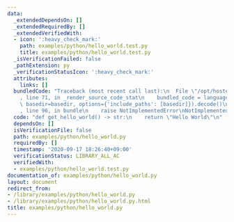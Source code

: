 ```yaml
---
data:
  _extendedDependsOn: []
  _extendedRequiredBy: []
  _extendedVerifiedWith:
  - icon: ':heavy_check_mark:'
    path: examples/python/hello_world.test.py
    title: examples/python/hello_world.test.py
  _isVerificationFailed: false
  _pathExtension: py
  _verificationStatusIcon: ':heavy_check_mark:'
  attributes:
    links: []
  bundledCode: "Traceback (most recent call last):\n  File \"/opt/hostedtoolcache/Python/3.9.1/x64/lib/python3.9/site-packages/onlinejudge_verify/documentation/build.py\"\
    , line 71, in _render_source_code_stat\n    bundled_code = language.bundle(stat.path,\
    \ basedir=basedir, options={'include_paths': [basedir]}).decode()\n  File \"/opt/hostedtoolcache/Python/3.9.1/x64/lib/python3.9/site-packages/onlinejudge_verify/languages/python.py\"\
    , line 96, in bundle\n    raise NotImplementedError\nNotImplementedError\n"
  code: "def get_hello_world() -> str:\n    return \"Hello World\"\n"
  dependsOn: []
  isVerificationFile: false
  path: examples/python/hello_world.py
  requiredBy: []
  timestamp: '2020-09-17 18:26:40+09:00'
  verificationStatus: LIBRARY_ALL_AC
  verifiedWith:
  - examples/python/hello_world.test.py
documentation_of: examples/python/hello_world.py
layout: document
redirect_from:
- /library/examples/python/hello_world.py
- /library/examples/python/hello_world.py.html
title: examples/python/hello_world.py
---
```

